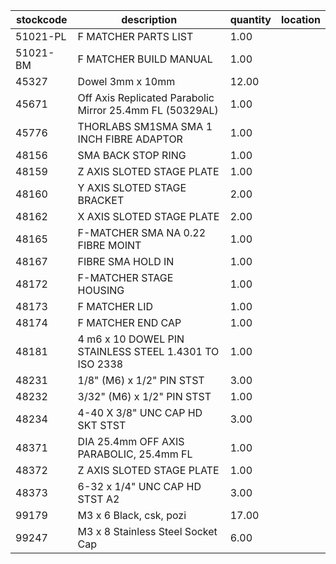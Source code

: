 |stockcode|description|quantity|location|
|---------|-----------|--------|--------|
|51021-PL|F MATCHER PARTS LIST|1.00||
|51021-BM|F MATCHER BUILD MANUAL|1.00||
|45327|Dowel 3mm x 10mm|12.00||
|45671|Off Axis Replicated Parabolic Mirror 25.4mm FL (50329AL)|1.00||
|45776|THORLABS SM1SMA SMA 1 INCH FIBRE ADAPTOR|1.00||
|48156|SMA BACK STOP RING|1.00||
|48159|Z AXIS SLOTED STAGE PLATE|1.00||
|48160|Y AXIS SLOTED STAGE BRACKET|2.00||
|48162|X AXIS SLOTED STAGE PLATE|2.00||
|48165|F-MATCHER SMA NA 0.22 FIBRE MOINT|1.00||
|48167|FIBRE SMA HOLD IN|1.00||
|48172|F-MATCHER STAGE HOUSING|1.00||
|48173|F MATCHER LID|1.00||
|48174|F MATCHER END CAP|1.00||
|48181|4 m6 x 10 DOWEL PIN STAINLESS STEEL 1.4301 TO ISO 2338|1.00||
|48231|1/8" (M6) x 1/2" PIN STST|3.00||
|48232|3/32" (M6) x 1/2" PIN STST|1.00||
|48234|4-40 X 3/8" UNC CAP HD SKT STST|3.00||
|48371|DIA 25.4mm OFF AXIS PARABOLIC, 25.4mm FL|1.00||
|48372|Z AXIS SLOTED STAGE PLATE|1.00||
|48373|6-32 x 1/4" UNC CAP HD STST A2|3.00||
|99179|M3 x 6 Black, csk, pozi|17.00||
|99247|M3 x 8 Stainless Steel Socket Cap|6.00||
